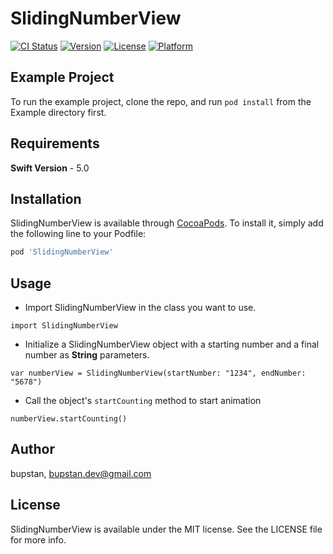 # SlidingNumberView

[![CI Status](https://img.shields.io/travis/bupstan/SlidingNumberView.svg?style=flat)](https://travis-ci.org/bupstan/SlidingNumberView)
[![Version](https://img.shields.io/cocoapods/v/SlidingNumberView.svg?style=flat)](https://cocoapods.org/pods/SlidingNumberView)
[![License](https://img.shields.io/cocoapods/l/SlidingNumberView.svg?style=flat)](https://cocoapods.org/pods/SlidingNumberView)
[![Platform](https://img.shields.io/cocoapods/p/SlidingNumberView.svg?style=flat)](https://cocoapods.org/pods/SlidingNumberView)

## Example Project

To run the example project, clone the repo, and run `pod install` from the Example directory first.

## Requirements
**Swift Version** - 5.0

## Installation

SlidingNumberView is available through [CocoaPods](https://cocoapods.org). To install
it, simply add the following line to your Podfile:

```ruby
pod 'SlidingNumberView'
```

## Usage
- Import SlidingNumberView in the class you want to use.

```
import SlidingNumberView
```

- Initialize a SlidingNumberView object with a starting number and a final number as **String** parameters.

```
var numberView = SlidingNumberView(startNumber: "1234", endNumber: "5678")
```
- Call the object's `startCounting` method to start animation

```
numberView.startCounting()
```




## Author

bupstan, bupstan.dev@gmail.com

## License

SlidingNumberView is available under the MIT license. See the LICENSE file for more info.
